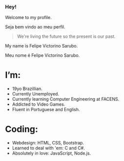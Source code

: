 ### Hey!
Welcome to my profile.

Seja bem vindo ao meu perfil.

> We're living the future so
> the present is our past.

My name is Felipe Victorino Sarubo.

Meu nome é Felipe Victorino Sarubo.

# I’m:
- 19yo Brazillian.
- Currently Unemployed.
- Currently learning Computer Engineering at FACENS.
- Addicted to Video Games.
- Fluent in Portuguese and English.

# Coding:
- Webdesign: HTML, CSS, Bootstrap.
- Learned to deal with 'em: C and C#.
- Absolutely in love: JavaScript, Node.js.
